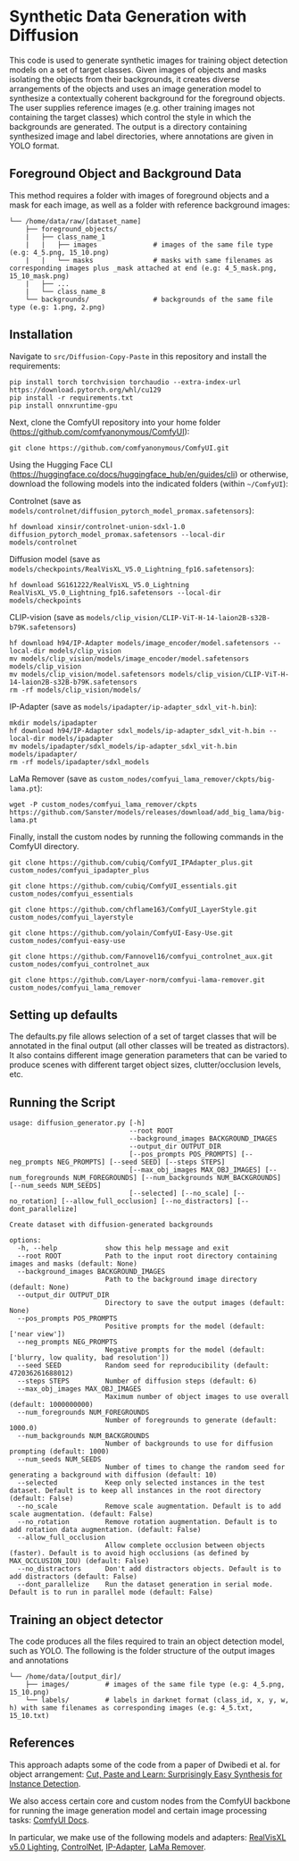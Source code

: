 # Synthetic Data Generation with Diffusion 

This code is used to generate synthetic images for training object detection models on a set of target classes. Given images of objects and masks isolating the objects from their backgrounds, it creates diverse arrangements of the objects and uses an image generation model to synthesize a contextually coherent background for the foreground objects. The user supplies reference images (e.g. other training images not containing the target classes) which control the style in which the backgrounds are generated. The output is a directory containing synthesized image and label directories, where annotations are given in YOLO format.

## Foreground Object and Background Data
This method requires a folder with images of foreground objects and a mask for each image, as well as a folder with reference background images:
```
└── /home/data/raw/[dataset_name]
    ├── foreground_objects/
    |   ├── class_name_1
    |   |   ├── images              # images of the same file type (e.g: 4_5.png, 15_10.png)
    |   |   └── masks               # masks with same filenames as corresponding images plus _mask attached at end (e.g: 4_5_mask.png, 15_10_mask.png)
    |   ├── ...
    |   └── class_name_8
    └── backgrounds/                # backgrounds of the same file type (e.g: 1.png, 2.png)
```

## Installation 

Navigate to ``src/Diffusion-Copy-Paste`` in this repository and install the requirements:
```
pip install torch torchvision torchaudio --extra-index-url https://download.pytorch.org/whl/cu129
pip install -r requirements.txt
pip install onnxruntime-gpu
```

Next, clone the ComfyUI repository into your home folder (https://github.com/comfyanonymous/ComfyUI):

```
git clone https://github.com/comfyanonymous/ComfyUI.git
```

Using the Hugging Face CLI (https://huggingface.co/docs/huggingface_hub/en/guides/cli) or otherwise, download the following models into the indicated folders (within ``~/ComfyUI``):

Controlnet (save as ``models/controlnet/diffusion_pytorch_model_promax.safetensors``):
```
hf download xinsir/controlnet-union-sdxl-1.0 diffusion_pytorch_model_promax.safetensors --local-dir models/controlnet
```

Diffusion model (save as ``models/checkpoints/RealVisXL_V5.0_Lightning_fp16.safetensors``):
```
hf download SG161222/RealVisXL_V5.0_Lightning RealVisXL_V5.0_Lightning_fp16.safetensors --local-dir models/checkpoints
```

CLIP-vision (save as ``models/clip_vision/CLIP-ViT-H-14-laion2B-s32B-b79K.safetensors``)
```
hf download h94/IP-Adapter models/image_encoder/model.safetensors --local-dir models/clip_vision
mv models/clip_vision/models/image_encoder/model.safetensors models/clip_vision
mv models/clip_vision/model.safetensors models/clip_vision/CLIP-ViT-H-14-laion2B-s32B-b79K.safetensors
rm -rf models/clip_vision/models/
```

IP-Adapter (save as ``models/ipadapter/ip-adapter_sdxl_vit-h.bin``):
```
mkdir models/ipadapter
hf download h94/IP-Adapter sdxl_models/ip-adapter_sdxl_vit-h.bin --local-dir models/ipadapter
mv models/ipadapter/sdxl_models/ip-adapter_sdxl_vit-h.bin models/ipadapter/
rm -rf models/ipadapter/sdxl_models
```

LaMa Remover (save as ``custom_nodes/comfyui_lama_remover/ckpts/big-lama.pt``):
```
wget -P custom_nodes/comfyui_lama_remover/ckpts https://github.com/Sanster/models/releases/download/add_big_lama/big-lama.pt
```

Finally, install the custom nodes by running the following commands in the ComfyUI directory.
```
git clone https://github.com/cubiq/ComfyUI_IPAdapter_plus.git custom_nodes/comfyui_ipadapter_plus

git clone https://github.com/cubiq/ComfyUI_essentials.git custom_nodes/comfyui_essentials

git clone https://github.com/chflame163/ComfyUI_LayerStyle.git custom_nodes/comfyui_layerstyle

git clone https://github.com/yolain/ComfyUI-Easy-Use.git custom_nodes/comfyui-easy-use

git clone https://github.com/Fannovel16/comfyui_controlnet_aux.git custom_nodes/comfyui_controlnet_aux

git clone https://github.com/Layer-norm/comfyui-lama-remover.git custom_nodes/comfyui_lama_remover
```


## Setting up defaults
The defaults.py file allows selection of a set of target classes that will be annotated in the final output (all other classes will be treated as distractors). It also contains different image generation parameters that can be varied to produce scenes with different target object sizes, clutter/occlusion levels, etc.

## Running the Script
```
usage: diffusion_generator.py [-h]
                              --root ROOT 
                              --background_images BACKGROUND_IMAGES
                              --output_dir OUTPUT_DIR 
                              [--pos_prompts POS_PROMPTS] [--neg_prompts NEG_PROMPTS] [--seed SEED] [--steps STEPS] 
                              [--max_obj_images MAX_OBJ_IMAGES] [--num_foregrounds NUM_FOREGROUNDS] [--num_backgrounds NUM_BACKGROUNDS] [--num_seeds NUM_SEEDS] 
                              [--selected] [--no_scale] [--no_rotation] [--allow_full_occlusion] [--no_distractors] [--dont_parallelize]

Create dataset with diffusion-generated backgrounds

options:
  -h, --help            show this help message and exit
  --root ROOT           Path to the input root directory containing images and masks (default: None)
  --background_images BACKGROUND_IMAGES
                        Path to the background image directory (default: None)
  --output_dir OUTPUT_DIR
                        Directory to save the output images (default: None)
  --pos_prompts POS_PROMPTS
                        Positive prompts for the model (default: ['near view'])
  --neg_prompts NEG_PROMPTS
                        Negative prompts for the model (default: ['blurry, low quality, bad resolution'])
  --seed SEED           Random seed for reproducibility (default: 472036261688012)
  --steps STEPS         Number of diffusion steps (default: 6)
  --max_obj_images MAX_OBJ_IMAGES
                        Maximum number of object images to use overall (default: 1000000000)
  --num_foregrounds NUM_FOREGROUNDS
                        Number of foregrounds to generate (default: 1000.0)
  --num_backgrounds NUM_BACKGROUNDS
                        Number of backgrounds to use for diffusion prompting (default: 1000)
  --num_seeds NUM_SEEDS
                        Number of times to change the random seed for generating a background with diffusion (default: 10)
  --selected            Keep only selected instances in the test dataset. Default is to keep all instances in the root directory (default: False)
  --no_scale            Remove scale augmentation. Default is to add scale augmentation. (default: False)
  --no_rotation         Remove rotation augmentation. Default is to add rotation data augmentation. (default: False)
  --allow_full_occlusion
                        Allow complete occlusion between objects (faster). Default is to avoid high occlusions (as defined by MAX_OCCLUSION_IOU) (default: False)
  --no_distractors      Don't add distractors objects. Default is to add distractors (default: False)
  --dont_parallelize    Run the dataset generation in serial mode. Default is to run in parallel mode (default: False)
```

## Training an object detector
The code produces all the files required to train an object detection model, such as YOLO. The following is the folder structure of the output images and annotations
```
└── /home/data/[output_dir]/
    ├── images/         # images of the same file type (e.g: 4_5.png, 15_10.png)
    └── labels/         # labels in darknet format (class_id, x, y, w, h) with same filenames as corresponding images (e.g: 4_5.txt, 15_10.txt)
```

## References
This approach adapts some of the code from a paper of Dwibedi et al. for object arrangement:
[Cut, Paste and Learn: Surprisingly Easy Synthesis for Instance Detection](https://vision.unipv.it/CV/materiale2017-18/fourthchoice/Dwibedi_Cut_Paste_and_ICCV_2017_paper.pdf).

We also access certain core and custom nodes from the ComfyUI backbone for running the image generation model and certain image processing tasks:
[ComfyUI Docs](https://docs.comfy.org/).

In particular, we make use of the following models and adapters:
[RealVisXL v5.0 Lighting](https://civitai.com/models/139562/realvisxl-v50),
[ControlNet](https://github.com/lllyasviel/ControlNet),
[IP-Adapter](https://github.com/tencent-ailab/IP-Adapter),
[LaMa Remover](https://github.com/Layer-norm/comfyui-lama-remover).
